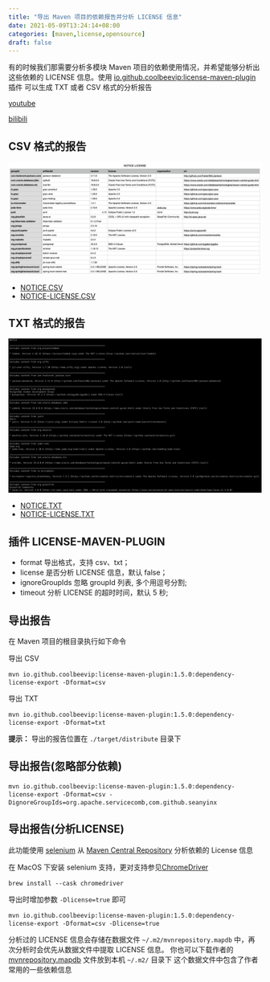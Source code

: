 ```yaml
---
title: "导出 Maven 项目的依赖报告并分析 LICENSE 信息"
date: 2021-05-09T13:24:14+08:00
categories: [maven,license,opensource]
draft: false
---
```


有的时候我们那需要分析多模块 Maven 项目的依赖使用情况，并希望能够分析出这些依赖的 LICENSE 信息。使用 [io.github.coolbeevip:license-maven-plugin](https://github.com/coolbeevip/license-maven-plugin) 插件
可以生成 TXT 或者 CSV 格式的分析报告

[youtube](https://www.youtube.com/watch?v=hhC0m-OZgfM)

[bilibili](https://www.bilibili.com/video/BV1qU4y1t7M4/)

## CSV 格式的报告

![image-notice-csv](/images/posts/maven-export-dependencies-analyse-license/notice-csv.png)

* [NOTICE.CSV](https://github.com/coolbeevip/license-maven-plugin/blob/master/samples/NOTICE.CSV)
* [NOTICE-LICENSE.CSV](https://github.com/coolbeevip/license-maven-plugin/blob/master/samples/NOTICE-LICENSE.CSV)

## TXT 格式的报告

![image-notice-txt](/images/posts/maven-export-dependencies-analyse-license/notice-txt.png)

* [NOTICE.TXT](https://github.com/coolbeevip/license-maven-plugin/blob/master/samples/NOTICE.TXT)
* [NOTICE-LICENSE.TXT](https://github.com/coolbeevip/license-maven-plugin/blob/master/samples/NOTICE-LICENSE.TXT)

## 插件 LICENSE-MAVEN-PLUGIN

* format 导出格式，支持 csv、txt；
* license 是否分析 LICENSE 信息，默认 false；
* ignoreGroupIds 忽略 groupId 列表, 多个用逗号分割;
* timeout 分析 LICENSE 的超时时间，默认 5 秒;

## 导出报告

在 Maven 项目的根目录执行如下命令

导出 CSV

```shell
mvn io.github.coolbeevip:license-maven-plugin:1.5.0:dependency-license-export -Dformat=csv
```

导出 TXT

```shell
mvn io.github.coolbeevip:license-maven-plugin:1.5.0:dependency-license-export -Dformat=txt
````

**提示：** 导出的报告位置在 `./target/distribute` 目录下

## 导出报告(忽略部分依赖)

```shell
mvn io.github.coolbeevip:license-maven-plugin:1.5.0:dependency-license-export -Dformat=csv -DignoreGroupIds=org.apache.servicecomb,com.github.seanyinx
```

## 导出报告(分析LICENSE)

此功能使用 [selenium](https://github.com/SeleniumHQ/selenium) 从 [Maven Central Repository](https://search.maven.org/) 分析依赖的 License 信息

在 MacOS 下安装 selenium 支持，更对支持参见[ChromeDriver](https://github.com/SeleniumHQ/selenium/wiki/ChromeDriver)

```
brew install --cask chromedriver
```

导出时增加参数 `-Dlicense=true` 即可

```shell
mvn io.github.coolbeevip:license-maven-plugin:1.5.0:dependency-license-export -Dformat=csv -Dlicense=true
```

分析过的 LICENSE 信息会存储在数据文件 `~/.m2/mvnrepository.mapdb` 中，再次分析时会优先从数据文件中提取 LICENSE 信息。
你也可以下载作者的 [mvnrepository.mapdb](https://github.com/coolbeevip/license-maven-plugin/blob/master/db/mvnrepository.mapdb) 文件放到本机 `~/.m2/` 目录下
这个数据文件中包含了作者常用的一些依赖信息